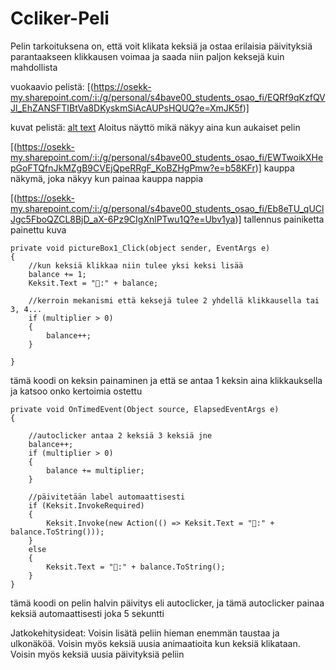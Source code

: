 # Ccliker-Peli
Pelin tarkoituksena on, että voit klikata keksiä ja ostaa erilaisia päivityksiä parantaakseen klikkausen voimaa ja saada niin paljon keksejä kuin mahdollista

vuokaavio pelistä:
[(https://osekk-my.sharepoint.com/:i:/g/personal/s4bave00_students_osao_fi/EQRf9qKzfQVJl_EhZANSFTIBtVa8DKyskmSiAcAUPsHQUQ?e=XmJK5f)]


kuvat pelistä:
[alt text](![cclicker1](https://github.com/user-attachments/assets/99a07a41-f7dd-425b-8c84-1dd95d72033f)
)
Aloitus näyttö mikä näkyy aina kun aukaiset pelin

[(https://osekk-my.sharepoint.com/:i:/g/personal/s4bave00_students_osao_fi/EWTwoikXHepGoFTQfnJkMZgB9CVEjQpeRRgF_KoBZHgPmw?e=b58KFr)]
kauppa näkymä, joka näkyy kun painaa kauppa nappia

[(https://osekk-my.sharepoint.com/:i:/g/personal/s4bave00_students_osao_fi/Eb8eTU_qUClJgc5FboQZCL8BjD_aX-6Pz9CIgXnlPTwu1Q?e=Ubv1ya)]
tallennus painiketta painettu kuva

```
private void pictureBox1_Click(object sender, EventArgs e)
{
    //kun keksiä klikkaa niin tulee yksi keksi lisää
    balance += 1;
    Keksit.Text = "🍪:" + balance;

    //kerroin mekanismi että keksejä tulee 2 yhdellä klikkausella tai 3, 4...
    if (multiplier > 0)
    {
        balance++;
    }

}
```
tämä koodi on keksin painaminen ja että se antaa 1 keksin aina klikkauksella ja katsoo onko kertoimia ostettu
```
private void OnTimedEvent(Object source, ElapsedEventArgs e)
{
    
    //autoclicker antaa 2 keksiä 3 keksiä jne
    balance++;
    if (multiplier > 0)
    {
        balance += multiplier;
    }

    //päivitetään label automaattisesti
    if (Keksit.InvokeRequired)
    {
        Keksit.Invoke(new Action(() => Keksit.Text = "🍪:" + balance.ToString()));
    }
    else
    {
        Keksit.Text = "🍪:" + balance.ToString();
    }
}
```
tämä koodi on pelin halvin päivitys eli autoclicker, ja tämä autoclicker painaa keksiä automaattisesti joka 5 sekuntti

Jatkokehitysideat:
Voisin lisätä peliin hieman enemmän taustaa ja ulkonäköä. Voisin myös keksiä uusia animaatioita kun keksiä klikataan. Voisin myös keksiä uusia päivityksiä peliin
